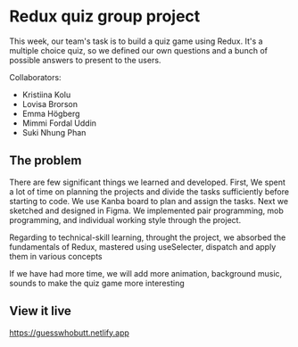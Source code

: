 # Redux quiz group project

This week, our team's task is to build a quiz game using Redux. It's a multiple choice quiz, so we defined our own questions and a bunch of possible answers to present to the users.

Collaborators: 
- Kristiina Kolu 
- Lovisa Brorson
- Emma Högberg
- Mimmi Fordal Uddin
- Suki Nhung Phan


## The problem


There are few significant things we learned and developed. First, We spent a lot of time on planning the projects and divide the tasks sufficiently before starting to code. We use Kanba board to plan and assign the tasks. Next we sketched and designed in Figma.  We implemented pair programming, mob programming, and individual working style through the project. 

Regarding to technical-skill learning, throught the project, we absorbed the fundamentals of Redux, mastered using useSelecter, dispatch and apply them in various concepts

If we have had more time, we will add more animation, background music, sounds to make the quiz game more interesting

## View it live
https://guesswhobutt.netlify.app

